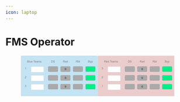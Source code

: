 ```yaml
---
icon: laptop
---
```


# FMS Operator



<figure><img src="../.gitbook/assets/CA teams.PNG" alt=""><figcaption></figcaption></figure>
